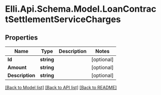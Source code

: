 # Elli.Api.Schema.Model.LoanContractSettlementServiceCharges
## Properties

Name | Type | Description | Notes
------------ | ------------- | ------------- | -------------
**Id** | **string** |  | [optional] 
**Amount** | **string** |  | [optional] 
**Description** | **string** |  | [optional] 

[[Back to Model list]](../README.md#documentation-for-models) [[Back to API list]](../README.md#documentation-for-api-endpoints) [[Back to README]](../README.md)

